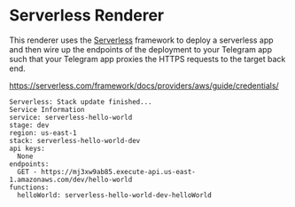 # Serverless Renderer

This renderer uses the [Serverless](https://serverless.com) framework
to deploy a serverless app and then wire up the endpoints
of the deployment to your Telegram
app such that your Telegram app proxies the
HTTPS requests to the target back end.

https://serverless.com/framework/docs/providers/aws/guide/credentials/

```
Serverless: Stack update finished...
Service Information
service: serverless-hello-world
stage: dev
region: us-east-1
stack: serverless-hello-world-dev
api keys:
  None
endpoints:
  GET - https://mj3xw9ab85.execute-api.us-east-1.amazonaws.com/dev/hello-world
functions:
  helloWorld: serverless-hello-world-dev-helloWorld

```

